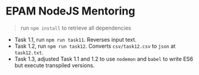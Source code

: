 # EPAM NodeJS Mentoring

> run `npm install` to retrieve all dependencies

- Task 1.1, run `npm run task11`. Reverses input text.
- Task 1.2, run `npm run task12`. Converts `csv/task12.csv` to `json` at `task12.txt`.
- Task 1.3, adjusted Task 1.1 and 1.2 to use `nodemon` and `babel` to write ES6 but execute transpiled versions.